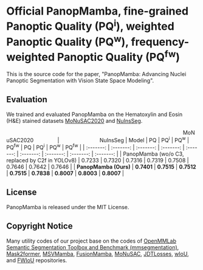 # Official PanopMamba, fine-grained Panoptic Quality (PQ<sup>i</sup>), weighted Panoptic Quality (PQ<sup>w</sup>), frequency-weighted Panoptic Quality (PQ<sup>fw</sup>)
This is the source code for the paper, "PanopMamba: Advancing Nuclei Panoptic Segmentation with Vision State Space Modeling".

## Evaluation
We trained and evaluated PanopMamba on the Hematoxylin and Eosin (H\&E) stained datasets [MoNuSAC2020](https://monusac-2020.grand-challenge.org) and [NuInsSeg](https://doi.org/10.5281/zenodo.10518968).

&nbsp;&nbsp;&nbsp;&nbsp;&nbsp;&nbsp;&nbsp;&nbsp;&nbsp;&nbsp;&nbsp;&nbsp;&nbsp;&nbsp;&nbsp;&nbsp;&nbsp;&nbsp;&nbsp;&nbsp;&nbsp;&nbsp;&nbsp;&nbsp;&nbsp;&nbsp;&nbsp;&nbsp;&nbsp;&nbsp;&nbsp;&nbsp;&nbsp;&nbsp;&nbsp;&nbsp;&nbsp;&nbsp;&nbsp;&nbsp;&nbsp;&nbsp;&nbsp;&nbsp;&nbsp;&nbsp;&nbsp;&nbsp;&nbsp;&nbsp;&nbsp;&nbsp;&nbsp;&nbsp;&nbsp;&nbsp;&nbsp;&nbsp;&nbsp;&nbsp;&nbsp;&nbsp;&nbsp;&nbsp;&nbsp;&nbsp;&nbsp;&nbsp;&nbsp;&nbsp;&nbsp;&nbsp;&nbsp;&nbsp;&nbsp;&nbsp;&nbsp;&nbsp;&nbsp;&nbsp;&nbsp;&nbsp;&nbsp;&nbsp;&nbsp;&nbsp;&nbsp;&nbsp;&nbsp;&nbsp;&nbsp;&nbsp;&nbsp;&nbsp;&nbsp;&nbsp;&nbsp;&nbsp;&nbsp;&nbsp;&nbsp;&nbsp;&nbsp;&nbsp;&nbsp;&nbsp;&nbsp;&nbsp;&nbsp;&nbsp;&nbsp;&nbsp;&nbsp;&nbsp;&nbsp;&nbsp;&nbsp;&nbsp;MoNuSAC2020&nbsp;&nbsp;&nbsp;&nbsp;&nbsp;&nbsp;&nbsp;&nbsp;&nbsp;&nbsp;&nbsp;&nbsp;&nbsp;&nbsp;&nbsp;&nbsp;|&nbsp;&nbsp;&nbsp;&nbsp;&nbsp;&nbsp;&nbsp;&nbsp;&nbsp;&nbsp;&nbsp;&nbsp;&nbsp;&nbsp;&nbsp;&nbsp;&nbsp;&nbsp;&nbsp;&nbsp;&nbsp;&nbsp;&nbsp;&nbsp;&nbsp;&nbsp;&nbsp;NuInsSeg
| Model | PQ | PQ<sup>i</sup> | PQ<sup>w</sup> | PQ<sup>fw</sup> | PQ | PQ<sup>i</sup> | PQ<sup>w</sup> | PQ<sup>fw</sup> |
| :-------: | :-------: | :-------: | :-------: | :-------: | :-------: | :-------: | :-------: | :-------: | 
| PanopMamba (wo/o C3, replaced by C2f in YOLOv8) | 0.7233 | 0.7320 | 0.7316 | 0.7319 | 0.7508 | 0.7646 | 0.7642 | 0.7646 |
| **PanopMamba (Ours)** | **0.7401** | **0.7515** | **0.7512** | **0.7515** | **0.7838** | **0.8007** | **0.8003** | **0.8007** |
<!--
| [OMG-Seg](https://github.com/lxtGH/OMG-Seg) | 0. | 0. | 0. | 0. | 0. | 0. | 0. | 0. |
| [CellViT](https://github.com/TIO-IKIM/CellViT) | 0. | 0. | 0. | 0. | 0. | 0. | 0. | 0. |
-->

## License
PanopMamba is released under the MIT License.

## Copyright Notice
Many utility codes of our project base on the codes of [OpenMMLab Semantic Segmentation Toolbox and Benchmark (mmsegmentation)](https://github.com/open-mmlab/mmsegmentation), [Mask2former](https://github.com/facebookresearch/Mask2Former), [MSVMamba](https://github.com/YuHengsss/MSVMamba), [FusionMamba](https://github.com/millieXie/FusionMamba), [MoNuSAC](https://github.com/ruchikaverma-iitg/MoNuSAC/blob/master/PQ_metric.ipynb), [JDTLosses](https://github.com/zifuwanggg/JDTLosses/blob/master/metrics/accuracy_metric.py), [wIoU](https://github.com/engzenia/wIoU), and [FWIoU](https://github.com/15071230989/NFANet/blob/master/FWIoU.py) repositories.
